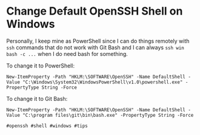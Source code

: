 # Change Default OpenSSH Shell on Windows

Personally, I keep mine as PowerShell since I can do things remotely
with `ssh` commands that do not work with Git Bash and I can always `ssh
win bash -c ...` when I do need bash for something.

To change it to PowerShell:

```posh
New-ItemProperty -Path "HKLM:\SOFTWARE\OpenSSH" -Name DefaultShell -Value "C:\Windows\System32\WindowsPowerShell\v1.0\powershell.exe" -PropertyType String -Force
```

To change it to Git Bash:

```posh
New-ItemProperty -Path "HKLM:\SOFTWARE\OpenSSH" -Name DefaultShell -Value "C:\program files\git\bin\bash.exe" -PropertyType String -Force
```

    #openssh #shell #windows #tips
